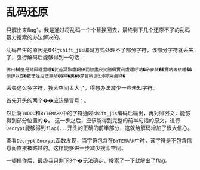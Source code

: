 # 乱码还原

只解出来flag1，我是通过将乱码一个个替换回去，最终剩下几个还原不了的乱码暴力搜索的办法解决的。

乱码产生的原因是64行`shift_jis`编码方式处理不了部分字符，该部分字符就丢失了，强行解码后能够得到一句话：

```
佛曰��麼是梵殿皤盡皤�娑苦冥那盧羯伊罰智盡夜梵勝俱實利盧皤呼呐�帝夢梵��實呐等依皤��倒伊以亦�數怯姪尼怯無呐��神�夷��摩智呐伽恐�亦冥彌缽�
```

丢失这么多字符，搜索空间太大了，得想办法减少一些未知字符。

首先开头的两个��应该是冒号`：`。

然后将`TUDOU`和`BYTEMARK`中的字符通过`shift_jis`编码后输出，再对照密文，能够得到部分位置的�。
这一步之后，应该能得到完整的前半句话的原文，进行`Decrypt`能够得到`flag{...`开头的正确的前半部分，这就给解码增加了很大信心。

查看`Decrypt`,`Encrypt`函数发现，当字符包含在`BYTEMARK`中时，该字符是不包含信息而直接被略过的。这样能够进一步减少搜索空间。

一顿操作后，最终我只剩下3个�无法确定，搜索了一下就解出了flag。
